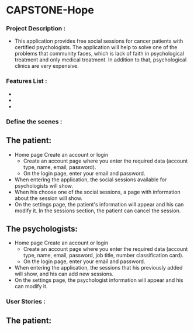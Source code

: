 # CAPSTONE-Hope

### Project Description :

- This application provides free social sessions for cancer patients with certified psychologists. The application will help to solve one of the problems that community faces, which is lack of faith in psychological treatment and only medical treatment. In addition to that, psychological clinics are very expensive.


### Features List :

-
-
-


### Define the scenes :

## The patient:

- Home page Create an account or login
   - Create an account page where you enter the required data (account type, name, email, password).
   - On the login page, enter your email and password.
- When entering the application, the social sessions available for psychologists will show.
- When his choose one of the social sessions, a page with information about the session will show.
- On the settings page, the patient's information will appear and his can modify it. In the sessions section, the patient can cancel the session.


## The psychologists:

- Home page Create an account or login
   - Create an account page where you enter the required data (account type, name, email, password, job title, number classification card). 
   - On the login page, enter your email and password.
- When entering the application, the sessions that his previously added will show, and his can add new sessions.
- On the settings page, the psychologist information will appear and his can modify it. 



### User Stories :

## The patient:


 
